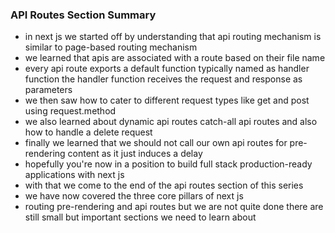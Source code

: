 ### API Routes Section Summary

- in next js we started off by understanding that api routing mechanism is similar to page-based routing mechanism
- we learned that apis are associated with a route based on their file name
- every api route exports a default function typically named as handler function the handler function receives the request and response as parameters
- we then saw how to cater to different request types like get and post using request.method
- we also learned about dynamic api routes catch-all api routes and also how to handle a delete request
- finally we learned that we should not call our own api routes for pre-rendering content as it just induces a delay
- hopefully you're now in a position to build full stack production-ready applications with next js
- with that we come to the end of the api routes section of this series
- we have now covered the three core pillars of next js
- routing pre-rendering and api routes but we are not quite done there are still small but important sections we need to learn about
